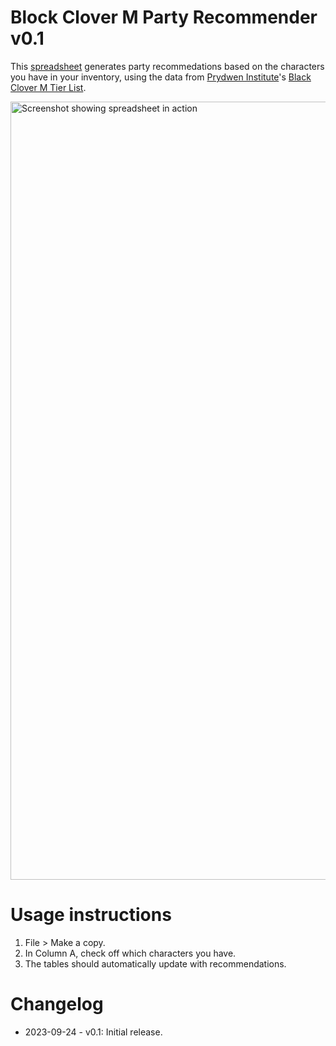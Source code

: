 # Block Clover M Party Recommender v0.1

This [spreadsheet](https://docs.google.com/spreadsheets/d/1FkkknY0-op5lNB-64gAPTzTIih3bbysn3BOFOsDT584/edit#gid=0) generates
party recommedations based on the characters you have in your inventory, using the data from
[Prydwen Institute](https://www.prydwen.gg/)'s [Black Clover M Tier List](https://www.prydwen.gg/black-clover/tier-list/).

<img width="1245" alt="Screenshot showing spreadsheet in action" src="https://github.com/webchick/black-clover-m-recs/assets/332535/44cd4a3e-7d70-469d-81df-d9eb2452f6ec">

# Usage instructions
1. File > Make a copy.
2. In Column A, check off which characters you have.
3. The tables should automatically update with recommendations.

# Changelog
- 2023-09-24 - v0.1: Initial release.
